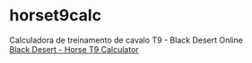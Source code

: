 # horset9calc
Calculadora de treinamento de cavalo T9 - Black Desert Online
<br/>
<a href="https://idairfguido.github.io/horset9calc/public_html/" target="_blank">Black Desert - Horse T9 Calculator</a>

